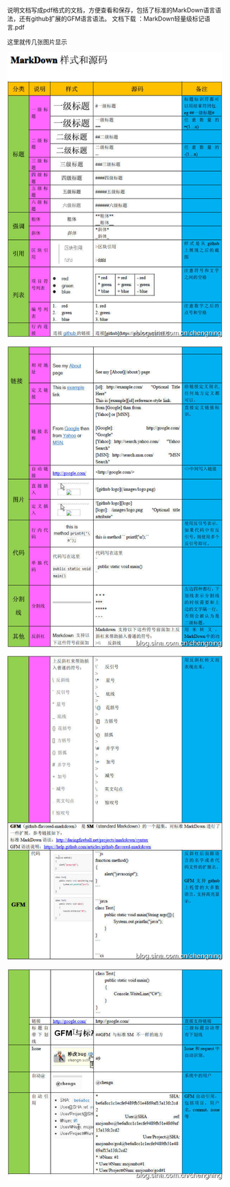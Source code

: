 说明文档写成pdf格式的文档，方便查看和保存，包括了标准的MarkDown语言语法，还有github扩展的GFM语言语法。
文档下载 ：MarkDown轻量级标记语言.pdf

这里就传几张图片显示

![](https://github.com/zhangdhu/blog/blob/master/img/markdown1.jpg)

![](https://github.com/zhangdhu/blog/blob/master/img/markdown2.jpg)

![](https://github.com/zhangdhu/blog/blob/master/img/markdown3.jpg)

![](https://github.com/zhangdhu/blog/blob/master/img/markdown4.jpg)
